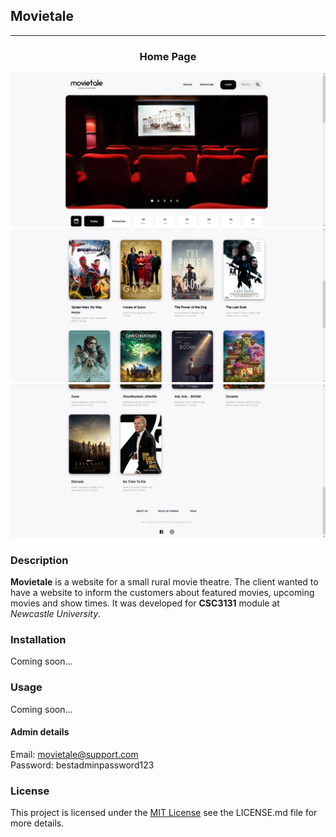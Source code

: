 ## Movietale

----
<h3 align="center">
    Home Page
</h3>

![movietale](./client/src/images/readme1.PNG)
![movietale](./client/src/images/readme2.PNG)
![movietale](./client/src/images/readme3.PNG)
### Description
**Movietale** is a website for a small rural movie theatre. The client wanted to have a website to inform the 
customers about featured movies, upcoming movies and show times. It was developed for **CSC3131** module at 
*Newcastle University*.

### Installation
Coming soon...

### Usage
Coming soon...

#### Admin details
Email: movietale@support.com <br />
Password: bestadminpassword123 <br />

### License
This project is licensed under the [MIT License](https://choosealicense.com/licenses/mit/) see the LICENSE.md file
for more details.